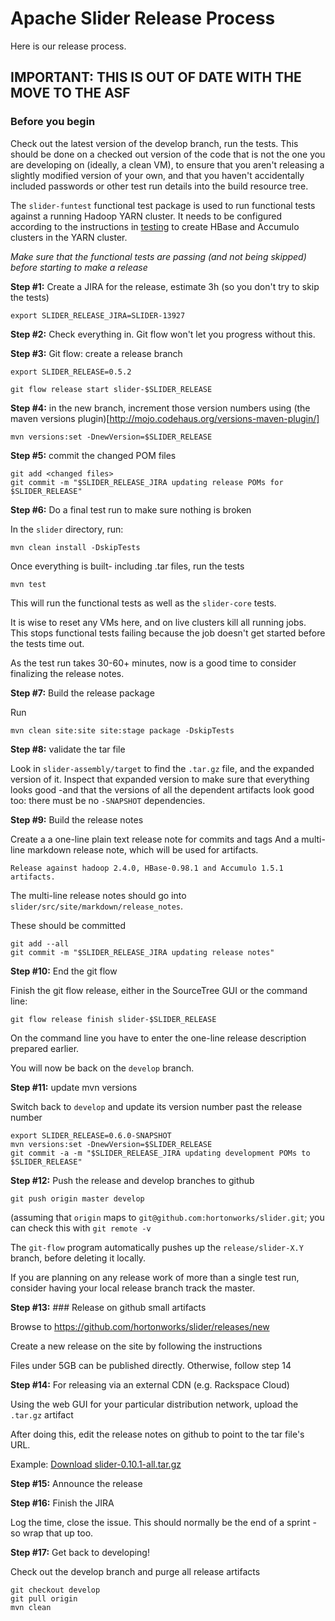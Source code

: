 <!---
   Licensed to the Apache Software Foundation (ASF) under one or more
   contributor license agreements.  See the NOTICE file distributed with
   this work for additional information regarding copyright ownership.
   The ASF licenses this file to You under the Apache License, Version 2.0
   (the "License"); you may not use this file except in compliance with
   the License.  You may obtain a copy of the License at

       http://www.apache.org/licenses/LICENSE-2.0

   Unless required by applicable law or agreed to in writing, software
   distributed under the License is distributed on an "AS IS" BASIS,
   WITHOUT WARRANTIES OR CONDITIONS OF ANY KIND, either express or implied.
   See the License for the specific language governing permissions and
   limitations under the License.
-->


# Apache Slider Release Process

Here is our release process.


## IMPORTANT: THIS IS OUT OF DATE WITH THE MOVE TO THE ASF ## 

### Before you begin

Check out the latest version of the develop branch,
run the tests. This should be done on a checked out
version of the code that is not the one you are developing on
(ideally, a clean VM), to ensure that you aren't releasing a slightly
modified version of your own, and that you haven't accidentally
included passwords or other test run details into the build resource
tree.

The `slider-funtest` functional test package is used to run functional
tests against a running Hadoop YARN cluster. It needs to be configured
according to the instructions in [testing](testing.html) to
create HBase and Accumulo clusters in the YARN cluster.

*Make sure that the functional tests are passing (and not being skipped) before
starting to make a release*



**Step #1:** Create a JIRA for the release, estimate 3h
(so you don't try to skip the tests)

    export SLIDER_RELEASE_JIRA=SLIDER-13927
    
**Step #2:** Check everything in. Git flow won't let you progress without this.

**Step #3:** Git flow: create a release branch

    export SLIDER_RELEASE=0.5.2
    
    git flow release start slider-$SLIDER_RELEASE

**Step #4:** in the new branch, increment those version numbers using (the maven
versions plugin)[http://mojo.codehaus.org/versions-maven-plugin/]

    mvn versions:set -DnewVersion=$SLIDER_RELEASE


**Step #5:** commit the changed POM files
  
    git add <changed files>
    git commit -m "$SLIDER_RELEASE_JIRA updating release POMs for $SLIDER_RELEASE"

  
**Step #6:** Do a final test run to make sure nothing is broken

In the `slider` directory, run:

    mvn clean install -DskipTests

Once everything is built- including .tar files, run the tests

    mvn test

This will run the functional tests as well as the `slider-core` tests.

It is wise to reset any VMs here, and on live clusters kill all running jobs.
This stops functional tests failing because the job doesn't get started before
the tests time out.

As the test run takes 30-60+ minutes, now is a good time to consider
finalizing the release notes.


**Step #7:** Build the release package

Run
    
    mvn clean site:site site:stage package -DskipTests



**Step #8:** validate the tar file

Look in `slider-assembly/target` to find the `.tar.gz` file, and the
expanded version of it. Inspect that expanded version to make sure that
everything looks good -and that the versions of all the dependent artifacts
look good too: there must be no `-SNAPSHOT` dependencies.


**Step #9:** Build the release notes

Create a a one-line plain text release note for commits and tags
And a multi-line markdown release note, which will be used for artifacts.


    Release against hadoop 2.4.0, HBase-0.98.1 and Accumulo 1.5.1 artifacts. 

The multi-line release notes should go into `slider/src/site/markdown/release_notes`.


These should be committed

    git add --all
    git commit -m "$SLIDER_RELEASE_JIRA updating release notes"

**Step #10:** End the git flow

Finish the git flow release, either in the SourceTree GUI or
the command line:

    
    git flow release finish slider-$SLIDER_RELEASE
    

On the command line you have to enter the one-line release description
prepared earlier.

You will now be back on the `develop` branch.

**Step #11:** update mvn versions

Switch back to `develop` and update its version number past
the release number


    export SLIDER_RELEASE=0.6.0-SNAPSHOT
    mvn versions:set -DnewVersion=$SLIDER_RELEASE
    git commit -a -m "$SLIDER_RELEASE_JIRA updating development POMs to $SLIDER_RELEASE"

**Step #12:** Push the release and develop branches to github 

    git push origin master develop 

(assuming that `origin` maps to `git@github.com:hortonworks/slider.git`;
 you can check this with `git remote -v`


The `git-flow` program automatically pushes up the `release/slider-X.Y` branch,
before deleting it locally.

If you are planning on any release work of more than a single test run,
consider having your local release branch track the master.


**Step #13:** ### Release on github small artifacts

Browse to https://github.com/hortonworks/slider/releases/new

Create a new release on the site by following the instructions

Files under 5GB can be published directly. Otherwise, follow step 14

**Step #14:**  For releasing via an external CDN (e.g. Rackspace Cloud)

Using the web GUI for your particular distribution network, upload the
`.tar.gz` artifact

After doing this, edit the release notes on github to point to the
tar file's URL.

Example: 
    [Download slider-0.10.1-all.tar.gz](http://dffeaef8882d088c28ff-185c1feb8a981dddd593a05bb55b67aa.r18.cf1.rackcdn.com/slider-0.10.1-all.tar.gz)

**Step #15:** Announce the release 

**Step #16:** Finish the JIRA

Log the time, close the issue. This should normally be the end of a 
sprint -so wrap that up too.

**Step #17:** Get back to developing!

Check out the develop branch and purge all release artifacts

    git checkout develop
    git pull origin
    mvn clean
    
